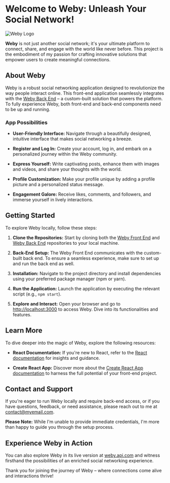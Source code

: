 # Welcome to Weby: Unleash Your Social Network!

![Weby Logo](https://iamnachoj.github.io/portfolio-website/img/weby.png)

**Weby** is not just another social network; it's your ultimate platform to connect, share, and engage with the world like never before. This project is the embodiment of my passion for crafting innovative solutions that empower users to create meaningful connections.

## About Weby

Weby is a robust social networking application designed to revolutionize the way people interact online. This front-end application seamlessly integrates with the [Weby Back End](https://github.com/iamnachoj/Weby-API) – a custom-built solution that powers the platform. To fully experience Weby, both front-end and back-end components need to be up and running.

### App Possibilities

- **User-Friendly Interface:** Navigate through a beautifully designed, intuitive interface that makes social networking a breeze.

- **Register and Log In:** Create your account, log in, and embark on a personalized journey within the Weby community.

- **Express Yourself:** Write captivating posts, enhance them with images and videos, and share your thoughts with the world.

- **Profile Customization:** Make your profile unique by adding a profile picture and a personalized status message.

- **Engagement Galore:** Receive likes, comments, and followers, and immerse yourself in lively interactions.

## Getting Started

To explore Weby locally, follow these steps:

1. **Clone the Repositories:** Start by cloning both the [Weby Front End](https://github.com/iamnachoj/Weby-Client) and [Weby Back End](https://github.com/iamnachoj/Weby-API) repositories to your local machine.

2. **Back-End Setup:** The Weby Front End communicates with the custom-built back end. To ensure a seamless experience, make sure to set up and run the back end as well.

3. **Installation:** Navigate to the project directory and install dependencies using your preferred package manager (npm or yarn).

4. **Run the Application:** Launch the application by executing the relevant script (e.g., `npm start`).

5. **Explore and Interact:** Open your browser and go to [http://localhost:3000](http://localhost:3000) to access Weby. Dive into its functionalities and features.

## Learn More

To dive deeper into the magic of Weby, explore the following resources:

- **React Documentation:** If you're new to React, refer to the [React documentation](https://reactjs.org/) for insights and guidance.

- **Create React App:** Discover more about the [Create React App documentation](https://facebook.github.io/create-react-app/docs/getting-started) to harness the full potential of your front-end project.

## Contact and Support

If you're eager to run Weby locally and require back-end access, or if you have questions, feedback, or need assistance, please reach out to me at [contact@myemail.com](mailto:ignajimjim@gmail.com).

**Please Note:** While I'm unable to provide immediate credentials, I'm more than happy to guide you through the setup process.

## Experience Weby in Action

You can also explore Weby in its live version at [weby.api.com](https://weby.api.com) and witness firsthand the possibilities of an enriched social networking experience.

Thank you for joining the journey of Weby – where connections come alive and interactions thrive!
